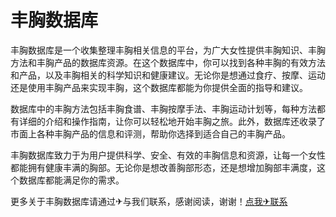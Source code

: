# 丰胸数据库

丰胸数据库是一个收集整理丰胸相关信息的平台，为广大女性提供丰胸知识、丰胸方法和丰胸产品的数据库资源。在这个数据库中，你可以找到各种丰胸的有效方法和产品，以及丰胸相关的科学知识和健康建议。无论你是想通过食疗、按摩、运动还是使用丰胸产品来实现丰胸，这个数据库都能为你提供全面的指导和建议。

数据库中的丰胸方法包括丰胸食谱、丰胸按摩手法、丰胸运动计划等，每种方法都有详细的介绍和操作指南，让你可以轻松地开始丰胸之旅。此外，数据库还收录了市面上各种丰胸产品的信息和评测，帮助你选择到适合自己的丰胸产品。

丰胸数据库致力于为用户提供科学、安全、有效的丰胸信息和资源，让每一个女性都能拥有健康丰满的胸部。无论你是想改善胸部形态，还是想增加胸部丰满度，这个数据库都能满足你的需求。

更多关于丰胸数据库请通过✈与我们联系，感谢阅读，谢谢！[点我✈联系](https://ww.k02.cc)